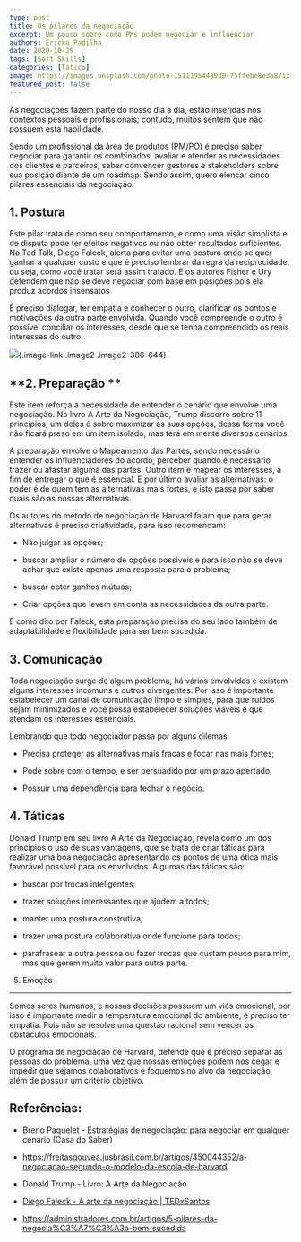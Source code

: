 ```yaml
---
type: post
title: Os pilares da negociação
excerpt: Um pouco sobre como PMs podem negociar e influenciar
authors: Éricka Padilha
date: 2020-10-29
tags: [Soft Skills]
categories: [Tático]
image: https://images.unsplash.com/photo-1511195448930-75ffebe8e3a8?ixlib=rb-1.2.1&ixid=eyJhcHBfaWQiOjEyMDd9&auto=format&fit=crop&w=2846&q=80
featured_post: false
---
```


As negociações fazem parte do nosso dia a dia, estão inseridas nos
contextos pessoais e profissionais; contudo, muitos sentem que não
possuem esta habilidade.

Sendo um profissional da área de produtos (PM/PO) é preciso saber
negociar para garantir os combinados, avaliar e atender as necessidades
dos clientes e parceiros, saber convencer gestores e stakeholders sobre
sua posição diante de um roadmap. Sendo assim, quero elencar cinco
pilares essenciais da negociação:  

**1. Postura**
--------------

Este pilar trata de como seu comportamento, e como uma visão simplista e
de disputa pode ter efeitos negativos ou não obter resultados
suficientes. Na Ted Talk, Diego Faleck, alerta para evitar uma postura
onde se quer ganhar a qualquer custo e que é preciso lembrar da regra da
reciprocidade, ou seja, como você tratar será assim tratado. E os
autores Fisher e Ury defendem que não se deve negociar com base em
posições pois ela produz acordos insensatos

É preciso dialogar, ter empatia e conhecer o outro, clarificar os pontos
e motivações da outra parte envolvida. Quando você compreende o outro é
possível conciliar os interesses, desde que se tenha compreendido os
reais interesses do outro.

[![](https://bucketeer-e05bbc84-baa3-437e-9518-adb32be77984.s3.amazonaws.com/public/images/92ab43ac-6f12-422f-985a-5e59960836f2_644x386.png)](https://cdn.substack.com/image/fetch/f_auto,q_auto:good,fl_progressive:steep/https%3A%2F%2Fbucketeer-e05bbc84-baa3-437e-9518-adb32be77984.s3.amazonaws.com%2Fpublic%2Fimages%2F92ab43ac-6f12-422f-985a-5e59960836f2_644x386.png){.image-link
.image2 .image2-386-644}

**2. Preparação **
------------------

Este item reforça a necessidade de entender o cenário que envolve uma
negociação. No livro A Arte da Negociação, Trump discorre sobre 11
princípios, um deles é sobre maximizar as suas opções, dessa forma você
não ficará preso em um item isolado, mas terá em mente diversos
cenários.

A preparação envolve o Mapeamento das Partes, sendo necessário entender
os influenciadores do acordo, perceber quando é necessário trazer ou
afastar alguma das partes. Outro item é mapear os interesses, a fim de
entregar o que é essencial. E por último avaliar as alternativas: o
poder é de quem tem as alternativas mais fortes, e isto passa por saber
quais são as nossas alternativas.

Os autores do método de negociação de Harvard falam que para gerar
alternativas é preciso criatividade, para isso recomendam:

-   Não julgar as opções; 

-   buscar ampliar o número de opções possíveis e para isso não se deve
    achar que existe apenas uma resposta para o problema;

-   buscar obter ganhos mútuos;

-   Criar opções que levem em conta as necessidades da outra parte.

E como dito por Faleck, esta preparação precisa do seu lado também de
adaptabilidade e flexibilidade para ser bem sucedida.

**3. Comunicação**
------------------

Toda negociação surge de algum problema, há vários envolvidos e existem
alguns interesses incomuns e outros divergentes. Por isso é importante
estabelecer um canal de comunicação limpo e simples, para que ruídos
sejam minimizados e você possa estabelecer soluções viáveis e que
atendam os interesses essenciais.

Lembrando que todo negociador passa por alguns dilemas:

-   Precisa proteger as alternativas mais fracas e focar nas mais
    fortes;

-   Pode sobre com o tempo, e ser persuadido por um prazo apertado;

-   Possuir uma dependência para fechar o negócio.

**4. Táticas**
--------------

Donald Trump em seu livro A Arte da Negociação, revela como um dos
princípios o uso de suas vantagens, que se trata de criar táticas para
realizar uma boa negociação apresentando os pontos de uma ótica mais
favorável possível para os envolvidos. Algumas das táticas são: 

-   buscar por trocas inteligentes; 

-   trazer soluções interessantes que ajudem a todos; 

-   manter uma postura construtiva; 

-   trazer uma postura colaborativa onde funcione para todos;

-   parafrasear a outra pessoa ou fazer trocas que custam pouco para
    mim, mas que gerem muito valor para outra parte.

5. Emoção
---------

Somos seres humanos, e nossas decisões possuem um viés emocional, por
isso é importante medir a temperatura emocional do ambiente, é preciso
ter empatia. Pois não se resolve uma questão racional sem vencer os
obstáculos emocionais. 

O programa de negociação de Harvard, defende que é preciso separar as
pessoas do problema, uma vez que nossas emoções podem nos cegar e
impedir que sejamos colaborativos e foquemos no alvo da negociação, além
de possuir um critério objetivo.

Referências:
------------

-   Breno Paquelet - Estratégias de negociação: para negociar em
    qualquer cenário (Casa do Saber)

-   <https://freitasgouvea.jusbrasil.com.br/artigos/450044352/a-negociacao-segundo-o-modelo-da-escola-de-harvard>

-   Donald Trump - Livro: A Arte da Negociação

-   [Diego Faleck - A arte da negociação \|
    TEDxSantos](https://www.youtube.com/watch?v=8PDLTvJf46g&feature=emb_title)

-   <https://administradores.com.br/artigos/5-pilares-da-negocia%C3%A7%C3%A3o-bem-sucedida>
